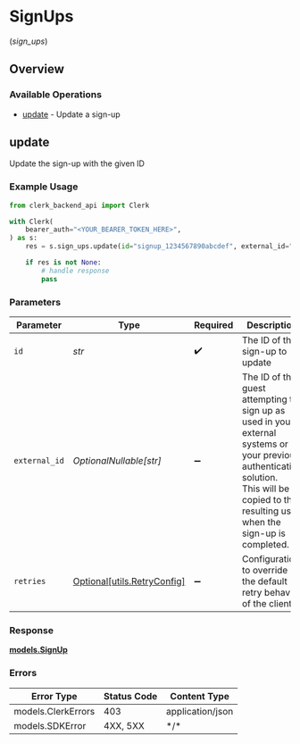 # SignUps
(*sign_ups*)

## Overview

### Available Operations

* [update](#update) - Update a sign-up

## update

Update the sign-up with the given ID

### Example Usage

```python
from clerk_backend_api import Clerk

with Clerk(
    bearer_auth="<YOUR_BEARER_TOKEN_HERE>",
) as s:
    res = s.sign_ups.update(id="signup_1234567890abcdef", external_id="ext_id_7890abcdef123456")

    if res is not None:
        # handle response
        pass

```

### Parameters

| Parameter                                                                                                                                                                                     | Type                                                                                                                                                                                          | Required                                                                                                                                                                                      | Description                                                                                                                                                                                   | Example                                                                                                                                                                                       |
| --------------------------------------------------------------------------------------------------------------------------------------------------------------------------------------------- | --------------------------------------------------------------------------------------------------------------------------------------------------------------------------------------------- | --------------------------------------------------------------------------------------------------------------------------------------------------------------------------------------------- | --------------------------------------------------------------------------------------------------------------------------------------------------------------------------------------------- | --------------------------------------------------------------------------------------------------------------------------------------------------------------------------------------------- |
| `id`                                                                                                                                                                                          | *str*                                                                                                                                                                                         | :heavy_check_mark:                                                                                                                                                                            | The ID of the sign-up to update                                                                                                                                                               | signup_1234567890abcdef                                                                                                                                                                       |
| `external_id`                                                                                                                                                                                 | *OptionalNullable[str]*                                                                                                                                                                       | :heavy_minus_sign:                                                                                                                                                                            | The ID of the guest attempting to sign up as used in your external systems or your previous authentication solution.<br/>This will be copied to the resulting user when the sign-up is completed. | ext_id_7890abcdef123456                                                                                                                                                                       |
| `retries`                                                                                                                                                                                     | [Optional[utils.RetryConfig]](../../models/utils/retryconfig.md)                                                                                                                              | :heavy_minus_sign:                                                                                                                                                                            | Configuration to override the default retry behavior of the client.                                                                                                                           |                                                                                                                                                                                               |

### Response

**[models.SignUp](../../models/signup.md)**

### Errors

| Error Type         | Status Code        | Content Type       |
| ------------------ | ------------------ | ------------------ |
| models.ClerkErrors | 403                | application/json   |
| models.SDKError    | 4XX, 5XX           | \*/\*              |